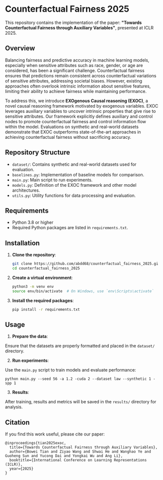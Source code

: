 # Counterfactual Fairness 2025

This repository contains the implementation of the paper: **"Towards Counterfactual Fairness through Auxiliary Variables"**, presented at ICLR 2025.

## Overview

Balancing fairness and predictive accuracy in machine learning models, especially when sensitive attributes such as race, gender, or age are considered, has been a significant challenge. Counterfactual fairness ensures that predictions remain consistent across counterfactual variations of sensitive attributes, addressing societal biases. However, existing approaches often overlook intrinsic information about sensitive features, limiting their ability to achieve fairness while maintaining performance.

To address this, we introduce **EXOgenous Causal reasoning (EXOC)**, a novel causal reasoning framework motivated by exogenous variables. EXOC leverages auxiliary variables to uncover intrinsic properties that give rise to sensitive attributes. Our framework explicitly defines auxiliary and control nodes to promote counterfactual fairness and control information flow within the model. Evaluations on synthetic and real-world datasets demonstrate that EXOC outperforms state-of-the-art approaches in achieving counterfactual fairness without sacrificing accuracy.

## Repository Structure

- `dataset/`: Contains synthetic and real-world datasets used for evaluation.
- `baselines.py`: Implementation of baseline models for comparison.
- `main.py`: Main script to run experiments.
- `models.py`: Definition of the EXOC framework and other model architectures.
- `utils.py`: Utility functions for data processing and evaluation.

## Requirements

- Python 3.8 or higher
- Required Python packages are listed in `requirements.txt`.

## Installation

1. **Clone the repository**:

   ```bash
   git clone https://github.com/abdd68/counterfactual_fairness_2025.git
   cd counterfactual_fairness_2025
   ```

2. **Create a virtual environment**:

    ```bash
    python3 -m venv env
    source env/bin/activate  # On Windows, use `env\Scripts\activate`
    ```

3. **Install the required packages**:

    ```bash
    pip install -r requirements.txt
    ```

## Usage

1. **Prepare the data**:

Ensure that the datasets are properly formatted and placed in the `dataset/` directory.

2. **Run experiments**:

Use the `main.py` script to train models and evaluate performance:

    python main.py --seed 56 -a 1.2 -cuda 2 --dataset law --synthetic 1 -spp 1


3. **Results**:

After training, results and metrics will be saved in the `results/` directory for analysis.

## Citation

If you find this work useful, please cite our paper:

```
@inproceedings{tian2025exoc,
  title={Towards Counterfactual Fairness through Auxiliary Variables},
  author={Bowei Tian and Ziyao Wang and Shwai He and Wanghao Ye and Guoheng Sun and Yucong Dai and Yongkai Wu and Ang Li},
  booktitle={International Conference on Learning Representations (ICLR)},
  year={2025}
}